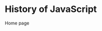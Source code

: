 # History of JavaScript

<router-link :to="{ name: 'index' }">Home page</router-link>

<Sections />

